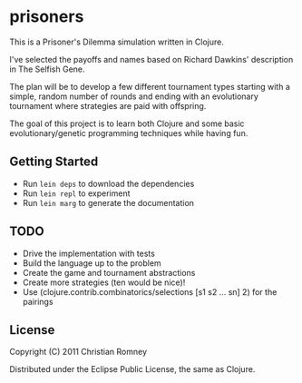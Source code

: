# prisoners

This is a Prisoner's Dilemma simulation written in Clojure.

I've selected the payoffs and names based on
Richard Dawkins' description in The Selfish Gene.

The plan will be to develop a few different tournament types
starting with a simple, random number of rounds and ending 
with an evolutionary tournament where strategies are paid
with offspring.

The goal of this project is to learn both Clojure and some
basic evolutionary/genetic programming techniques while
having fun.

## Getting Started

- Run ```lein deps``` to download the dependencies
- Run ```lein repl``` to experiment
- Run ```lein marg``` to generate the documentation

## TODO

- Drive the implementation with tests
- Build the language up to the problem
- Create the game and tournament abstractions
- Create more strategies (ten would be nice)!
- Use (clojure.contrib.combinatorics/selections [s1 s2 ... sn] 2) for the pairings

## License

Copyright (C) 2011 Christian Romney

Distributed under the Eclipse Public License, the same as Clojure.
